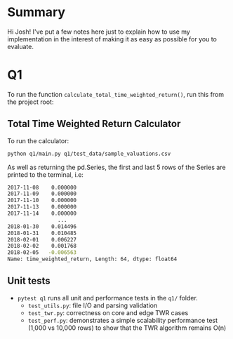 # Summary
Hi Josh! I've put a few notes here just to explain how to use my implementation in the interest of making it as easy as possible for you to evaluate.

# Q1
To run the function `calculate_total_time_weighted_return()`, run this from the project root:

## Total Time Weighted Return Calculator

To run the calculator:

```bash
python q1/main.py q1/test_data/sample_valuations.csv
```

As well as returning the pd.Series, the first and last 5 rows of the Series are printed to the terminal, i.e:

``` bash
2017-11-08    0.000000
2017-11-09    0.000000
2017-11-10    0.000000
2017-11-13    0.000000
2017-11-14    0.000000
                ...   
2018-01-30    0.014496
2018-01-31    0.010485
2018-02-01    0.006227
2018-02-02    0.001768
2018-02-05   -0.006563
Name: time_weighted_return, Length: 64, dtype: float64
```


## Unit tests

- `pytest q1` runs all unit and performance tests in the `q1/` folder.  
  - `test_utils.py`: file I/O and parsing validation  
  - `test_twr.py`: correctness on core and edge TWR cases  
  - `test_perf.py`: demonstrates a simple scalability performance test (1,000 vs 10,000 rows) to show that the TWR algorithm remains O(n)